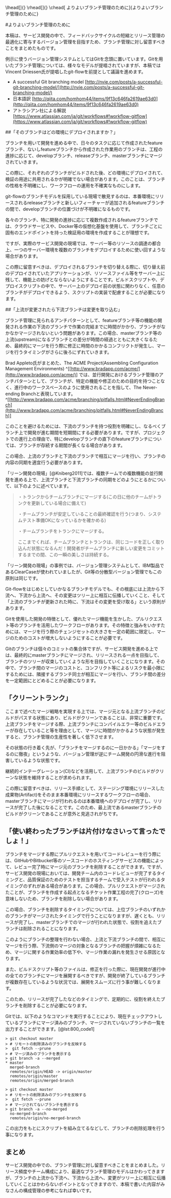 \lhead[]{}
\rhead[]{}
\chead[ よりよいブランチ管理のために]{よりよいブランチ管理のために}

#よりよいブランチ管理のために

本稿は、サービス開発の中で、フィードバックサイクルの短縮とリリース管理の最適化に寄与するバージョン管理を目指すため、ブランチ管理に対し留意すべきことをまとめたものです。

例示に使うバージョン管理システムとしてはGitを念頭に置いています。Gitを用いたブランチ管理については、様々なモデルが提唱されていますが、本稿ではVincent Driessen氏が提唱したgit-flowを前提として議論を進めます。

- A successful Git branching model [http://nvie.com/posts/a-successful-git-branching-model/](http://nvie.com/posts/a-successful-git-branching-model/)
- 日本語訳 [http://qiita.com/homhom44/items/9f13c646fa2619ae63d0](http://qiita.com/homhom44/items/9f13c646fa2619ae63d0)
- アトラシアン社による解説 [https://www.atlassian.com/ja/git/workflows#!workflow-gitflow](https://www.atlassian.com/ja/git/workflows#!workflow-gitflow)

##「そのブランチはどの環境にデプロイされますか？」

ブランチを用いて開発を進める中で、日々のタスクに応じて作成されたfeatureブランチ、ないしfeatureブランチから作成された作業用のブランチは、工程の進捗に応じて、developブランチ、releaseブランチ、masterブランチにマージされていきます。

この際に、それぞれのブランチがビルドされた後、どの環境にデプロイされて、検証の用途に共用されるかが明確でない場合があります。このことは、ブランチの性格を不明確にし、ワークフローの運用を不確実なものにします。

git-flowのブランチモデルを採用している現場で散見するのは、本番環境にリリースされるreleaseブランチと新しいフィーチャーが追加されるfeatureブランチの間で、developブランチの位置づけが不明確になるものです。

各々のブランチ、特に開発の進捗に応じて複数作成されるfeatureブランチでは、クラウドサービスや、Docker等の仮想化基盤を使用して、ブランチごとに固有のエンドポイントを持った検証用の環境を作成することが理想です。

ですが、実際のサービス開発の現場では、サーバー等のリソースの調達の都合上、一つのサーバー環境を複数のブランチをデプロイするために使い回すような場合があります。

この際に留意すべきは、デプロイされるブランチを切り替える際に、切り替え前のデプロイされていたアプリケーションが、リソースファイル等をサーバー上に残して、機能上の妨げとならないようにすることです。ビルドスクリプトや、デプロイスクリプトの中で、サーバー上のデプロイ前の状態に関わりなく、任意のブランチがデプロイできるよう、スクリプトの実装で配慮することが必要になります。


##「上流が変更されたら下流ブランチは変更を取り込む」

ブランチ管理に見られるアンチパターンとして、featureブランチ等の機能の開発される作業の下流のブランチで作業の完結までに時間がかかり、ブランチがなかなかマージされないという問題があります。この場合、masterブランチ等の上流(upstream)になるブランチとの差分が時間の経過とともに大きくなるため、最終的にマージを行う際に修正に時間のかかるコンフリクトが発生し、マージを行うタイミングがさらに後ろにずれていきます。

Brad Appleto氏がまとめた、The ACME Project(Assembling Configuration Management Environments) ^[[http://www.bradapp.com/acme/](http://www.bradapp.com/acme/)] では、並行開発におけるブランチ管理のアンチパターンとして、ブランチが、特定の機能や修正のための目的を持つことなく、進行中のワークスペースのように使用されることを指して、The Never-ending Branchと表現しています。^[[http://www.bradapp.com/acme/branching/pitfalls.html#NeverEndingBranch](http://www.bradapp.com/acme/branching/pitfalls.html#NeverEndingBranch)]

このことを避けるためには、下流のブランチを持つ役割を明確にし、なるべくブランチ上で開発が進む期間を短期間にする必要があります。ですが、プロジェクトでの進行上の理由で、特にdevelopブランチの直下のfeatureブランチについては、ブランチが存続する期間が長くなる場合があります。

この場合、上流のブランチと下流のブランチで相互にマージを行い、ブランチの内容の同期を適宜行う必要があります。

「リーン開発の現場」[@Kniberg2011]では、複数チームでの複数機能の並行開発を進める上で、上流ブランチと下流ブランチの同期をどのようにとるかについて、以下のように述べています。

>	・トランクからチームブランチにマージする(この日に他のチームがトランクを更新している場合に備えて)
>
>	・チームブランチが安定していることの最終確認を行う(つまり、システムテスト準備OKになっているかを確かめる)
>
>	・チームブランチをトランクにマージする。
>
> ここまでくれば、チームブランチとトランクは、同じコードを正しく取り込んだ状態になるんだ！開発者がチームブランチに新しい変更をコミットするまでの間、この一瞬の美しさは持続する。

「リーン開発の現場」の事例では、バージョン管理システムとして、IBM製品であるClearCaseが使われていましたが、Git等の分散型バージョン管理でもこの原則は同じです。

Git-flowをはじめとしていかなるブランチモデルでも、その根底には上流から下流へ、下流から上流へ、その変更はツリー上に相互に伝播していくこと、そして「上流のブランチが更新された時に、下流はその変更を受け取る」という原則があります。

Gitを使用した開発の特徴として、優れたマージ機能を生かした、プルリクエスト等のブランチを活用したワークフローがあります。その特徴と強みをいかすためには、マージを行う際のチェンジセットの大きさを一定の範囲に限定し、マージのためのコストが増大しないようにすることが必要です。

Gitのブランチは個々のコミットの集合体ですが、サービス開発を進める上では、最終的にmasterブランチにマージされ、リリースされる一点を目指して、ブランチのツリーが収束していくような形を目指していくことになります。その中で、ブランチ間のマージのコストと、コンフリクト等によるリスクを最小限にするためには、隣接するブランチ同士が相互にマージを行い、ブランチ間の差分を一定範囲にとどめることが必要になります。

## 「クリーントランク」

ここまで述べたマージ戦略を実現する上では、マージ元となる上流ブランチのビルドがパスする状態にあり、ビルドがクリーンであることは、非常に重要です。上流ブランチをマージする際、上流ブランチにコンパイルエラー等のビルドエラーが存在していること等を理由として、マージに時間がかかるような状態が発生すると、ブランチ管理の生産性を著しく低下させます。

その状態の行き着く先が、「ブランチをマージするのに一日かかる」「マージをするのに徹夜」というような、バージョン管理が逆にチーム開発の円滑な進行を阻害しているような状態です。

継続的インテーグレーション(CI)などを活用して、上流ブランチのビルドがクリーンな状態を維持することが求められます。

この際に留意すべきは、リリース手順として、ステージング環境にリリースした成果物(Artifact)をそのまま本番環境にリリースするワークフローの場合、masterブランチにマージが行われるのは本番環境へのデプロイが完了し、リリースが完了した後になることです。このため、最上流であるmasterブランチのビルドがクリーンであることが意外と見逃されがちです。

## 「使い終わったブランチは片付けなさいって言ったでしょ！」

ブランチをマージする際にプルリクエストを用いてコードレビューを行う際には、GitHubやBitbucket等のソースコードのホスティングサービスの機能によって、レビュー完了時にマージ元のブランチを削除することができます。ですが、サービス開発の現場においては、開発チーム内のコードレビューが完了するタイミングと、品質保証のためのテストを担当するチームで受入テストが行われるタイミングのずれがある場合があります。この場合、プルリクエストがマージされたことが、ブランチを作成する起点となるチケット作業工程の完了(クローズ)を意味しないため、ブランチを削除しない場合があります。

この場合、ブランチを削除するタイミングについては、上位ブランチのいずれかのブランチがマージされたタイミングで行うことになりますが、遅くとも、リリースが完了し、masterブランチでのマージが行われた状態で、役割を追えたブランチは削除されることになります。

このようにブランチの整理を行わない場合、上流と下流ブランチの間で、相互にマージを行う際、下流側のマージの対象となるブランチの把握が煩雑になるため、マージに関する作業効率の低下や、マージ作業の漏れを発生させる原因となります。

また、ビルドスクリプト等のファイルは、修正を行った際に、現在開発が進行中の全てのブランチにマージを展開するべきですが、開発が終了しているブランチが複数存在しているような状況では、展開をスムーズに行う事が難しくなります。

このため、リリースが完了したなどのタイミングで、定期的に、役割を終えたブランチを削除することが必要になります。

Gitでは、以下のようなコマンドを実行することにより、現在チェックアウトしているブランチにマージ済みのブランチ、マージされていないブランチの一覧を出力することができます。[@lst:800_code1]  


```{#lst:800_code1 caption="マージ済みのブランチを表示する操作例"}
> git checkout master
> # リモートの削除済みのブランチを反映する
>  git fetch --prune
> # マージ済みのブランチを表示する
> git branch -a --merged
* master
  merged-branch
  remotes/origin/HEAD -> origin/master
  remotes/origin/master
  remotes/origin/merged-branch
```


```{#lst:800_code2 caption="未マージのブランチを表示する操作例"}
> git checkout master
> # リモートの削除済みのブランチを反映する
>  git fetch --prune
> # マージされてないブランチを表示する
> git branch -a --no-merged
  no-merged-branch
  remotes/origin/no-merged-branch
```
この出力をもとにスクリプトを組み立てるなどして、ブランチの削除処理を行う事になります。

## まとめ

サービス開発の中での、ブランチ管理に対し留意すべきことをまとめました。リリース頻度やチーム構成により、最適なブランチ管理のモデルはかわってきますが、ブランチの上流から下流へ、下流から上流へ、変更がツリー上に相互に伝播していくことはかわらないポイントとなってきますので、本稿で書いた内容がみなさんの構成管理の参考になれば幸いです。



